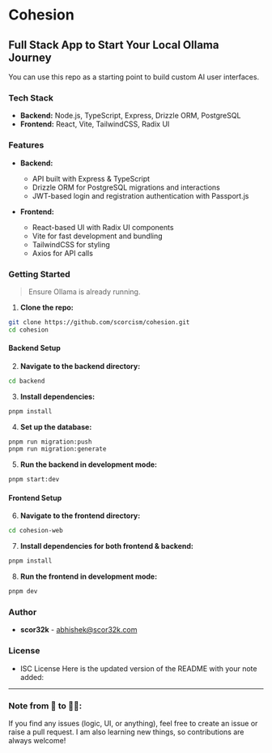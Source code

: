 # Cohesion

## Full Stack App to Start Your Local Ollama Journey

You can use this repo as a starting point to build custom AI user interfaces.

### Tech Stack

- **Backend:** Node.js, TypeScript, Express, Drizzle ORM, PostgreSQL
- **Frontend:** React, Vite, TailwindCSS, Radix UI

### Features

- **Backend:** 
  - API built with Express & TypeScript
  - Drizzle ORM for PostgreSQL migrations and interactions
  - JWT-based login and registration authentication with Passport.js

- **Frontend:**
  - React-based UI with Radix UI components
  - Vite for fast development and bundling
  - TailwindCSS for styling
  - Axios for API calls

### Getting Started

> Ensure Ollama is already running.

1. **Clone the repo:**

```bash
git clone https://github.com/scorcism/cohesion.git
cd cohesion
```

#### Backend Setup

2. **Navigate to the backend directory:**

```bash
cd backend
```

3. **Install dependencies:**

```bash
pnpm install
```

4. **Set up the database:**

```bash
pnpm run migration:push
pnpm run migration:generate
```

5. **Run the backend in development mode:**

```bash
pnpm start:dev
```

#### Frontend Setup

6. **Navigate to the frontend directory:**

```bash
cd cohesion-web
```

7. **Install dependencies for both frontend & backend:**

```bash
pnpm install
```

8. **Run the frontend in development mode:**

```bash
pnpm dev
```

### Author

- **scor32k** - abhishek@scor32k.com

### License

- ISC License
Here is the updated version of the README with your note added:

---

### Note from 🤧 to 🧑‍💻:

If you find any issues (logic, UI, or anything), feel free to create an issue or raise a pull request. I am also learning new things, so contributions are always welcome!